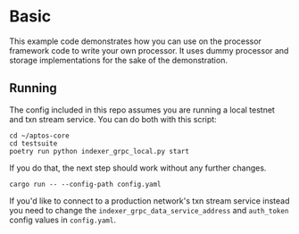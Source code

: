 # Basic
This example code demonstrates how you can use on the processor framework code to write your own processor. It uses dummy processor and storage implementations for the sake of the demonstration.

## Running
The config included in this repo assumes you are running a local testnet and txn stream service. You can do both with this script:
```
cd ~/aptos-core
cd testsuite
poetry run python indexer_grpc_local.py start
```

If you do that, the next step should work without any further changes. 
```
cargo run -- --config-path config.yaml
```

If you'd like to connect to a production network's txn stream service instead you need to change the `indexer_grpc_data_service_address` and `auth_token` config values in `config.yaml`.

